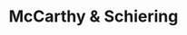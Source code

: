 ---
title: "McCarthy & Schiering"
url: /seattle/mccarthy-und-schiering-queen-anne-avenue-north/
shop: Wein
---